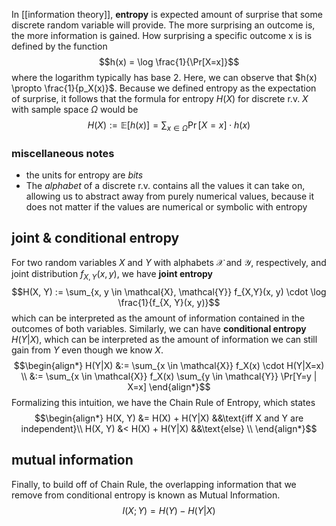 In [[information theory]], **entropy** is expected amount of surprise that some discrete random variable will provide. The more surprising an outcome is, the more information is gained. How surprising a specific outcome x is is defined by the function
$$h(x) = \log \frac{1}{\Pr[X=x]}$$
where the logarithm typically has base $2$. Here, we can observe that $h(x) \propto \frac{1}{p_X(x)}$. Because we defined entropy as the expectation of surprise, it follows that the formula for entropy $H(X)$ for discrete r.v. $X$ with sample space $\Omega$ would be
$$H(X) := \mathbb{E}[h(x)] = \sum_{x \in \Omega} \Pr[X=x] \cdot h(x)$$
### miscellaneous notes
- the units for entropy are *bits*
- The *alphabet* of a discrete r.v. contains all the values it can take on, allowing us to abstract away from purely numerical values, because it does not matter if the values are numerical or symbolic with entropy

## joint & conditional entropy
For two random variables $X$ and $Y$ with alphabets $\mathcal{X}$ and $\mathcal{Y}$, respectively, and joint distribution $f_{X,Y}(x, y)$, we have **joint entropy**
$$H(X, Y) := \sum_{x, y \in \mathcal{X}, \mathcal{Y}} f_{X,Y}(x, y) \cdot \log \frac{1}{f_{X, Y}(x, y)}$$
which can be interpreted as the amount of information contained in the outcomes of both variables. Similarly, we can have **conditional entropy** $H(Y|X)$, which can be interpreted as the amount of information we can still gain from $Y$ even though we know $X$.
$$\begin{align*} H(Y|X) &:= \sum_{x \in \mathcal{X}} f_X(x) \cdot H(Y|X=x) \\ &:= \sum_{x \in \mathcal{X}} f_X(x) \sum_{y \in \mathcal{Y}} \Pr[Y=y | X=x] \end{align*}$$
Formalizing this intuition, we have the Chain Rule of Entropy, which states
$$\begin{align*} H(X, Y) &= H(X) + H(Y|X) &&\text{iff X and Y are independent}\\ H(X, Y) &< H(X) + H(Y|X) &&\text{else} \\ \end{align*}$$
## mutual information
Finally, to build off of Chain Rule, the overlapping information that we remove from conditional entropy is known as Mutual Information.
$$I(X;Y) = H(Y) - H(Y|X)$$
